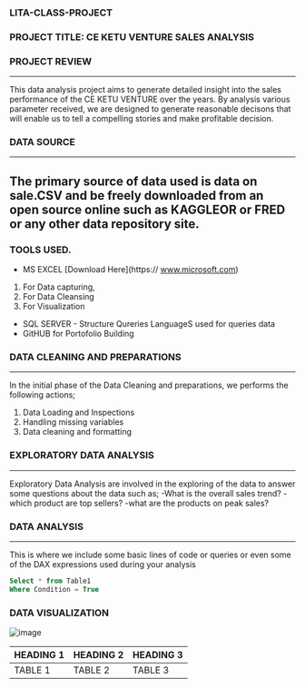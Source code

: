 ### LITA-CLASS-PROJECT

### PROJECT TITLE: CE KETU VENTURE SALES ANALYSIS

### PROJECT REVIEW
---
This data analysis project aims to generate detailed insight into the sales performance of the CE KETU VENTURE over the years.
By analysis various parameter received, we are designed to generate reasonable decisons that will enable us to tell a compelling
stories and make profitable decision.

### DATA SOURCE
---
The primary source of data used is data on sale.CSV and be freely downloaded from an open source online such as KAGGLEOR or FRED or any 
other data repository site.
---
### TOOLS USED. 
- MS EXCEL [Download Here](https:// www.microsoft.com)
1.  For Data capturing,
2.  For  Data Cleansing
3.  For Visualization

- SQL SERVER - Structure  Qureries LanguageS used for queries data
- GitHUB for Portofolio Building
  
### DATA CLEANING AND PREPARATIONS
---
In the initial phase of the Data Cleaning and preparations, we performs the following actions;
1. Data Loading and Inspections
2. Handling missing variables
3. Data cleaning and formatting

### EXPLORATORY DATA ANALYSIS
---
Exploratory Data Analysis are involved  in the exploring of the data to answer some questions about the data such as;
-What is the overall sales trend?
-which product are top sellers?
-what are the products on peak sales?
### DATA ANALYSIS
---
This is where we include some basic lines of code or queries or  even some of the DAX expressions used during your analysis

```SQL
Select * from Table1
Where Condition = True
```
### DATA VISUALIZATION

![image](https://github.com/user-attachments/assets/f64af46f-9bc1-4cae-acb6-7586a287bc64)

|HEADING 1 |HEADING 2|HEADING 3|
|----------|---------|---------|
|TABLE 1|TABLE 2| TABLE 3|
